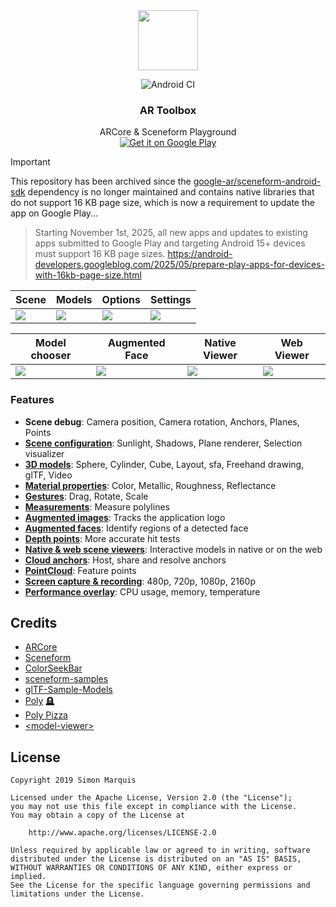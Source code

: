<div align="center">
  <img src="art/ic_launcher-web.png" alt="" width="96px" height="96px">
</div>

<p align="center"><img src="https://github.com/SimonMarquis/AR-Toolbox/actions/workflows/android.yml/badge.svg" alt="Android CI"></p>
<h3 align="center">AR Toolbox</h3>
<p align="center">
  ARCore & Sceneform Playground<br>
  <a href='https://play.google.com/store/apps/details?id=fr.smarquis.ar_toolbox'><img alt='Get it on Google Play' src='art/google-play-badge.png'/></a>
</p>

> [!IMPORTANT]
> This repository has been archived since the [google-ar/sceneform-android-sdk](https://github.com/google-ar/sceneform-android-sdk) dependency is no longer maintained and contains native libraries that do not support 16 KB page size, which is now a requirement to update the app on Google Play...
>
> > Starting November 1st, 2025, all new apps and updates to existing apps submitted to Google Play and targeting Android 15+ devices must support 16 KB page sizes.
> > https://android-developers.googleblog.com/2025/05/prepare-play-apps-for-devices-with-16kb-page-size.html

| Scene | Models | Options | Settings |
|---|---|---|---|
| ![](art/screenshot_scene.png) | ![](art/screenshot_scene_models.png) | ![](art/screenshot_scene_options.png) | ![](art/screenshot_scene_settings.png) |

| Model chooser | Augmented Face | Native Viewer | Web Viewer |
|---|---|---|---|
| ![](art/screenshot_models_gltf.png) | ![](art/screenshot_faces.png) | ![](art/screenshot_viewer_native.png) | ![](art/screenshot_viewer_web.png) |

### Features

- **Scene debug**: Camera position, Camera rotation, Anchors, Planes, Points
- **[Scene configuration](https://developers.google.com/sceneform/develop/build-scene)**: Sunlight, Shadows, Plane renderer, Selection visualizer
- **[3D models](https://developers.google.com/sceneform/develop/create-renderables)**: Sphere, Cylinder, Cube, Layout, sfa, Freehand drawing, glTF, Video
- **[Material properties](https://developers.google.com/sceneform/develop/standard_properties.pdf)**: Color, Metallic, Roughness, Reflectance
- **[Gestures](https://developers.google.com/sceneform/develop/build-scene)**: Drag, Rotate, Scale
- **[Measurements](https://developers.google.com/sceneform/develop/create-renderables)**: Measure polylines
- **[Augmented images](https://developers.google.com/ar/develop/java/augmented-images/)**: Tracks the application logo
- **[Augmented faces](https://developers.google.com/ar/develop/java/augmented-faces/)**: Identify regions of a detected face
- **[Depth points](https://developers.google.com/ar/develop/java/depth/developer-guide#depth_hit_test)**: More accurate hit tests
- **[Native & web scene viewers](https://developers.google.com/ar/develop/java/scene-viewer)**: Interactive models in native or on the web
- **[Cloud anchors](https://developers.google.com/ar/develop/java/cloud-anchors/overview-android)**: Host, share and resolve anchors
- **[PointCloud](https://developers.google.com/ar/reference/java/arcore/reference/com/google/ar/core/PointCloud)**: Feature points
- **[Screen capture & recording](https://developers.google.com/sceneform/develop/video-recording)**: 480p, 720p, 1080p, 2160p
- **[Performance overlay](https://developers.google.com/ar/develop/java/debugging-tools/performance-overlay)**: CPU usage, memory, temperature

## Credits

- [ARCore](https://github.com/google-ar/arcore-android-sdk)
- [Sceneform](https://github.com/google-ar/sceneform-android-sdk)
- [ColorSeekBar](https://github.com/divyanshub024/ColorSeekBar)
- [sceneform-samples](https://github.com/googlesamples/sceneform-samples)
- [glTF-Sample-Models](https://github.com/KhronosGroup/glTF-Sample-Models)
- [Poly](https://poly.google.com/) [🪦](https://support.google.com/poly/answer/10192635)
- [Poly Pizza](https://poly.pizza/)
- [\<model-viewer\>](https://github.com/GoogleWebComponents/model-viewer)

## License

```
Copyright 2019 Simon Marquis

Licensed under the Apache License, Version 2.0 (the "License");
you may not use this file except in compliance with the License.
You may obtain a copy of the License at

    http://www.apache.org/licenses/LICENSE-2.0

Unless required by applicable law or agreed to in writing, software
distributed under the License is distributed on an "AS IS" BASIS,
WITHOUT WARRANTIES OR CONDITIONS OF ANY KIND, either express or implied.
See the License for the specific language governing permissions and
limitations under the License.
```
